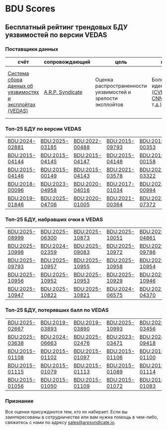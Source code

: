 
# BDU Scores
## Бесплатный рейтинг трендовых БДУ уязвимостей по версии VEDAS

### Поставщики данных
| счёт | cопровождающий | цель | покрытие | определение | частота |
| ----- | ---------- | ------- | -------- | ----------- | --------- |
| [Система сбора данных об уязвимостях и эксплойтах (VEDAS)](https://vedas.arpsyndicate.io) | [A.R.P. Syndicate](https://www.arpsyndicate.io) | Оценка распространенности уязвимостей и зрелости эксплойтов | Более 150 идентификаторов ([CVE](https://github.com/ARPSyndicate/cve-scores), [EUVD](https://github.com/ARPSyndicate/euvd-scores), [CNNVD](https://github.com/ARPSyndicate/cnnvd-scores), [BDU](https://github.com/ARPSyndicate/bdu-scores) и т.д.) | Аналитические данные с открытым исходным кодом (OSINT), полученные от [Exploit Observer](https://www.exploit.observer) | 12-16 часов |



<h3>Топ-25 БДУ по версии VEDAS</h3>

<table>
  <tr>
    <td><a href='https://vedas.arpsyndicate.io/?vuln=BDU:2024-02881'>BDU:2024-02881</a></td>
    <td><a href='https://vedas.arpsyndicate.io/?vuln=BDU:2025-03185'>BDU:2025-03185</a></td>
    <td><a href='https://vedas.arpsyndicate.io/?vuln=BDU:2022-00488'>BDU:2022-00488</a></td>
    <td><a href='https://vedas.arpsyndicate.io/?vuln=BDU:2015-09793'>BDU:2015-09793</a></td>
    <td><a href='https://vedas.arpsyndicate.io/?vuln=BDU:2015-00353'>BDU:2015-00353</a></td>
  </tr>
  <tr>
    <td><a href='https://vedas.arpsyndicate.io/?vuln=BDU:2015-04144'>BDU:2015-04144</a></td>
    <td><a href='https://vedas.arpsyndicate.io/?vuln=BDU:2015-04145'>BDU:2015-04145</a></td>
    <td><a href='https://vedas.arpsyndicate.io/?vuln=BDU:2015-04147'>BDU:2015-04147</a></td>
    <td><a href='https://vedas.arpsyndicate.io/?vuln=BDU:2015-04148'>BDU:2015-04148</a></td>
    <td><a href='https://vedas.arpsyndicate.io/?vuln=BDU:2015-00158'>BDU:2015-00158</a></td>
  </tr>
  <tr>
    <td><a href='https://vedas.arpsyndicate.io/?vuln=BDU:2015-04146'>BDU:2015-04146</a></td>
    <td><a href='https://vedas.arpsyndicate.io/?vuln=BDU:2015-00149'>BDU:2015-00149</a></td>
    <td><a href='https://vedas.arpsyndicate.io/?vuln=BDU:2015-04143'>BDU:2015-04143</a></td>
    <td><a href='https://vedas.arpsyndicate.io/?vuln=BDU:2021-03578'>BDU:2021-03578</a></td>
    <td><a href='https://vedas.arpsyndicate.io/?vuln=BDU:2021-03322'>BDU:2021-03322</a></td>
  </tr>
  <tr>
    <td><a href='https://vedas.arpsyndicate.io/?vuln=BDU:2018-00096'>BDU:2018-00096</a></td>
    <td><a href='https://vedas.arpsyndicate.io/?vuln=BDU:2023-04958'>BDU:2023-04958</a></td>
    <td><a href='https://vedas.arpsyndicate.io/?vuln=BDU:2020-04016'>BDU:2020-04016</a></td>
    <td><a href='https://vedas.arpsyndicate.io/?vuln=BDU:2017-01034'>BDU:2017-01034</a></td>
    <td><a href='https://vedas.arpsyndicate.io/?vuln=BDU:2023-00994'>BDU:2023-00994</a></td>
  </tr>
  <tr>
    <td><a href='https://vedas.arpsyndicate.io/?vuln=BDU:2019-01846'>BDU:2019-01846</a></td>
    <td><a href='https://vedas.arpsyndicate.io/?vuln=BDU:2025-04706'>BDU:2025-04706</a></td>
    <td><a href='https://vedas.arpsyndicate.io/?vuln=BDU:2020-01005'>BDU:2020-01005</a></td>
    <td><a href='https://vedas.arpsyndicate.io/?vuln=BDU:2021-00364'>BDU:2021-00364</a></td>
    <td><a href='https://vedas.arpsyndicate.io/?vuln=BDU:2023-07372'>BDU:2023-07372</a></td>
  </tr>
</table>


<h3>Топ-25 БДУ, набравших очки в VEDAS</h3>

<table>
  <tr>
    <td><a href='https://vedas.arpsyndicate.io/?vuln=BDU:2025-08999'>BDU:2025-08999</a></td>
    <td><a href='https://vedas.arpsyndicate.io/?vuln=BDU:2025-06300'>BDU:2025-06300</a></td>
    <td><a href='https://vedas.arpsyndicate.io/?vuln=BDU:2025-10873'>BDU:2025-10873</a></td>
    <td><a href='https://vedas.arpsyndicate.io/?vuln=BDU:2025-10051'>BDU:2025-10051</a></td>
    <td><a href='https://vedas.arpsyndicate.io/?vuln=BDU:2025-04861'>BDU:2025-04861</a></td>
  </tr>
  <tr>
    <td><a href='https://vedas.arpsyndicate.io/?vuln=BDU:2025-10998'>BDU:2025-10998</a></td>
    <td><a href='https://vedas.arpsyndicate.io/?vuln=BDU:2024-02359'>BDU:2024-02359</a></td>
    <td><a href='https://vedas.arpsyndicate.io/?vuln=BDU:2025-09083'>BDU:2025-09083</a></td>
    <td><a href='https://vedas.arpsyndicate.io/?vuln=BDU:2025-10972'>BDU:2025-10972</a></td>
    <td><a href='https://vedas.arpsyndicate.io/?vuln=BDU:2025-09786'>BDU:2025-09786</a></td>
  </tr>
  <tr>
    <td><a href='https://vedas.arpsyndicate.io/?vuln=BDU:2025-09793'>BDU:2025-09793</a></td>
    <td><a href='https://vedas.arpsyndicate.io/?vuln=BDU:2025-10957'>BDU:2025-10957</a></td>
    <td><a href='https://vedas.arpsyndicate.io/?vuln=BDU:2025-10955'>BDU:2025-10955</a></td>
    <td><a href='https://vedas.arpsyndicate.io/?vuln=BDU:2025-10958'>BDU:2025-10958</a></td>
    <td><a href='https://vedas.arpsyndicate.io/?vuln=BDU:2025-10954'>BDU:2025-10954</a></td>
  </tr>
  <tr>
    <td><a href='https://vedas.arpsyndicate.io/?vuln=BDU:2025-10956'>BDU:2025-10956</a></td>
    <td><a href='https://vedas.arpsyndicate.io/?vuln=BDU:2025-10952'>BDU:2025-10952</a></td>
    <td><a href='https://vedas.arpsyndicate.io/?vuln=BDU:2025-10953'>BDU:2025-10953</a></td>
    <td><a href='https://vedas.arpsyndicate.io/?vuln=BDU:2025-10929'>BDU:2025-10929</a></td>
    <td><a href='https://vedas.arpsyndicate.io/?vuln=BDU:2025-10946'>BDU:2025-10946</a></td>
  </tr>
  <tr>
    <td><a href='https://vedas.arpsyndicate.io/?vuln=BDU:2025-10947'>BDU:2025-10947</a></td>
    <td><a href='https://vedas.arpsyndicate.io/?vuln=BDU:2025-10822'>BDU:2025-10822</a></td>
    <td><a href='https://vedas.arpsyndicate.io/?vuln=BDU:2025-10821'>BDU:2025-10821</a></td>
    <td><a href='https://vedas.arpsyndicate.io/?vuln=BDU:2024-06575'>BDU:2024-06575</a></td>
    <td><a href='https://vedas.arpsyndicate.io/?vuln=BDU:2021-04370'>BDU:2021-04370</a></td>
  </tr>
</table>


<h3>Топ-25 БДУ, потерявших балл по VEDAS</h3>

<table>
  <tr>
    <td><a href='https://vedas.arpsyndicate.io/?vuln=BDU:2025-02667'>BDU:2025-02667</a></td>
    <td><a href='https://vedas.arpsyndicate.io/?vuln=BDU:2019-03893'>BDU:2019-03893</a></td>
    <td><a href='https://vedas.arpsyndicate.io/?vuln=BDU:2019-03890'>BDU:2019-03890</a></td>
    <td><a href='https://vedas.arpsyndicate.io/?vuln=BDU:2025-10993'>BDU:2025-10993</a></td>
    <td><a href='https://vedas.arpsyndicate.io/?vuln=BDU:2025-03456'>BDU:2025-03456</a></td>
  </tr>
  <tr>
    <td><a href='https://vedas.arpsyndicate.io/?vuln=BDU:2025-03638'>BDU:2025-03638</a></td>
    <td><a href='https://vedas.arpsyndicate.io/?vuln=BDU:2024-06663'>BDU:2024-06663</a></td>
    <td><a href='https://vedas.arpsyndicate.io/?vuln=BDU:2025-02476'>BDU:2025-02476</a></td>
    <td><a href='https://vedas.arpsyndicate.io/?vuln=BDU:2023-03471'>BDU:2023-03471</a></td>
    <td><a href='https://vedas.arpsyndicate.io/?vuln=BDU:2024-09418'>BDU:2024-09418</a></td>
  </tr>
  <tr>
    <td><a href='https://vedas.arpsyndicate.io/?vuln=BDU:2015-01108'>BDU:2015-01108</a></td>
    <td><a href='https://vedas.arpsyndicate.io/?vuln=BDU:2015-01102'>BDU:2015-01102</a></td>
    <td><a href='https://vedas.arpsyndicate.io/?vuln=BDU:2015-01097'>BDU:2015-01097</a></td>
    <td><a href='https://vedas.arpsyndicate.io/?vuln=BDU:2015-01106'>BDU:2015-01106</a></td>
    <td><a href='https://vedas.arpsyndicate.io/?vuln=BDU:2015-01100'>BDU:2015-01100</a></td>
  </tr>
  <tr>
    <td><a href='https://vedas.arpsyndicate.io/?vuln=BDU:2015-01115'>BDU:2015-01115</a></td>
    <td><a href='https://vedas.arpsyndicate.io/?vuln=BDU:2015-01079'>BDU:2015-01079</a></td>
    <td><a href='https://vedas.arpsyndicate.io/?vuln=BDU:2015-01113'>BDU:2015-01113</a></td>
    <td><a href='https://vedas.arpsyndicate.io/?vuln=BDU:2015-01089'>BDU:2015-01089</a></td>
    <td><a href='https://vedas.arpsyndicate.io/?vuln=BDU:2015-01114'>BDU:2015-01114</a></td>
  </tr>
  <tr>
    <td><a href='https://vedas.arpsyndicate.io/?vuln=BDU:2015-01056'>BDU:2015-01056</a></td>
    <td><a href='https://vedas.arpsyndicate.io/?vuln=BDU:2015-01050'>BDU:2015-01050</a></td>
    <td><a href='https://vedas.arpsyndicate.io/?vuln=BDU:2015-01109'>BDU:2015-01109</a></td>
    <td><a href='https://vedas.arpsyndicate.io/?vuln=BDU:2015-01072'>BDU:2015-01072</a></td>
    <td><a href='https://vedas.arpsyndicate.io/?vuln=BDU:2015-01083'>BDU:2015-01083</a></td>
  </tr>
</table>


### Признание
Все оценки присуждаются тем, кто их набирает.
Если вы заинтересованы в сотрудничестве или вам нужна помощь в чем-либо, свяжитесь с нами по адресу [sales@arpsyndicate.io](mailto:sales@arpsyndicate.io).

